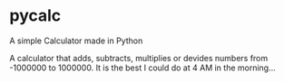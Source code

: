 # pycalc
A simple Calculator made in Python

A calculator that adds, subtracts, multiplies or devides numbers from -1000000 to 1000000.
It is the best I could do at 4 AM in the morning...
